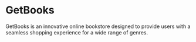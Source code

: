 # GetBooks
GetBooks is an innovative online bookstore designed to provide users with a seamless shopping experience for a wide range of genres.
